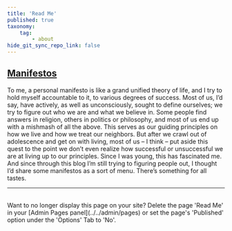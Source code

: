 ```yaml
---
title: 'Read Me'
published: true
taxonomy:
    tag:
        - about
hide_git_sync_repo_link: false
---
```


## [Manifestos](/tag:manifesto#body-wrapper)

To me, a personal manifesto is like a grand unified theory of life, and I try to hold myself accountable to it, to various degrees of success. Most of us, I’d say, have actively, as well as unconsciously, sought to define ourselves; we try to figure out who we are and what we believe in. Some people find answers in religion, others in politics or philosophy, and most of us end up with a mishmash of all the above. This serves as our guiding principles on how we live and how we treat our neighbors. But after we crawl out of adolescence and get on with living, most of us – I think – put aside this quest to the point we don’t even realize how successful or unsuccessful we are at living up to our principles. Since I was young, this has fascinated me. And since through this blog I’m still trying to figuring people out, I thought I’d share some manifestos as a sort of menu. There’s something for all tastes.

<hr>
<br>
Want to no longer display this page on your site?  
Delete the page 'Read Me' in your [Admin Pages panel](../../admin/pages) or set the page's 'Published' option under the 'Options' Tab to 'No'.
